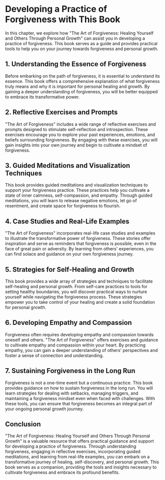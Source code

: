 Developing a Practice of Forgiveness with This Book
==============================================================

In this chapter, we explore how "The Art of Forgiveness: Healing Yourself and Others Through Personal Growth" can assist you in developing a practice of forgiveness. This book serves as a guide and provides practical tools to help you on your journey towards forgiveness and personal growth.

**1. Understanding the Essence of Forgiveness**
-----------------------------------------------

Before embarking on the path of forgiveness, it is essential to understand its essence. This book offers a comprehensive explanation of what forgiveness truly means and why it is important for personal healing and growth. By gaining a deeper understanding of forgiveness, you will be better equipped to embrace its transformative power.

**2. Reflective Exercises and Prompts**
---------------------------------------

"The Art of Forgiveness" includes a wide range of reflective exercises and prompts designed to stimulate self-reflection and introspection. These exercises encourage you to explore your past experiences, emotions, and beliefs surrounding forgiveness. By engaging with these exercises, you will gain insights into your own journey and begin to cultivate a mindset of forgiveness.

**3. Guided Meditations and Visualization Techniques**
------------------------------------------------------

This book provides guided meditations and visualization techniques to support your forgiveness practice. These practices help you cultivate a state of inner calmness, self-compassion, and empathy. Through guided meditations, you will learn to release negative emotions, let go of resentment, and create space for forgiveness to flourish.

**4. Case Studies and Real-Life Examples**
------------------------------------------

"The Art of Forgiveness" incorporates real-life case studies and examples to illustrate the transformative power of forgiveness. These stories offer inspiration and serve as reminders that forgiveness is possible, even in the face of great pain or adversity. By learning from others' experiences, you can find solace and guidance on your own forgiveness journey.

**5. Strategies for Self-Healing and Growth**
---------------------------------------------

This book provides a wide array of strategies and techniques to facilitate self-healing and personal growth. From self-care practices to tools for setting healthy boundaries, you will discover practical ways to nurture yourself while navigating the forgiveness process. These strategies empower you to take control of your healing and create a solid foundation for personal growth.

**6. Developing Empathy and Compassion**
----------------------------------------

Forgiveness often requires developing empathy and compassion towards oneself and others. "The Art of Forgiveness" offers exercises and guidance to cultivate empathy and compassion within your heart. By practicing empathy, you can gain a deeper understanding of others' perspectives and foster a sense of connection and understanding.

**7. Sustaining Forgiveness in the Long Run**
---------------------------------------------

Forgiveness is not a one-time event but a continuous practice. This book provides guidance on how to sustain forgiveness in the long run. You will learn strategies for dealing with setbacks, managing triggers, and maintaining a forgiveness mindset even when faced with challenges. With these tools, you can ensure that forgiveness becomes an integral part of your ongoing personal growth journey.

**Conclusion**
--------------

"The Art of Forgiveness: Healing Yourself and Others Through Personal Growth" is a valuable resource that offers practical guidance and support for developing a practice of forgiveness. Through understanding forgiveness, engaging in reflective exercises, incorporating guided meditations, and learning from real-life examples, you can embark on a transformative journey of healing, self-discovery, and personal growth. This book serves as a companion, providing the tools and insights necessary to cultivate forgiveness and embrace its profound benefits.
